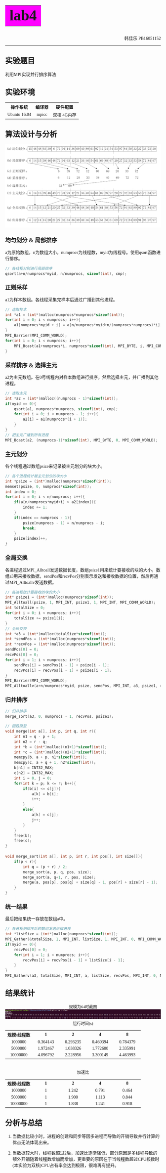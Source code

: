 # <table><td bgcolor="#FF00FF"><center><font face="Consolas" size=7>lab4</font></center></td></table>

<p align="right"><font face="Consolas">韩佳乐 PB16051152</font></p>

***

## <font face="Consolas" size=5>实验题目</font>

<font face="Consolas">

利用MPI实现并行排序算法

</font>

## <font face="Consolas" size=5>实验环境</font>

<font face="Consolas">

<table style="word-break:break-all;">
    <tr>
        <th>操作系统</th>
        <th>编译器</th>
        <th>硬件配置</th>
    </tr>
    <tr>
        <td><center>Ubuntu 16.04</center></td>
        <td><center>mpicc</center></td>
        <td><center>双核 4G内存</center></td>
    </tr>
</table>

</font>

## <font face="Consolas" size=5>算法设计与分析</font>

<img src="./picture/1.png">

### <font face="Consolas" size=4>均匀划分 & 局部排序</font>

<font face="Consolas">
a为原始数组，n为数组大小，numprocs为线程数，myid为线程号。使用qsort函数进行排序。
</font>

```c
// 各线程分别进行局部排序
qsort(a+n/numprocs*myid, n/numprocs, sizeof(int), cmp);
```

### <font face="Consolas" size=4>正则采样</font>

<font face="Consolas">
a1为样本数组。各线程采集完样本后通过广播到其他进程。
</font>

```c
// 选取样本
int *a1 = (int*)malloc(numprocs*numprocs*sizeof(int));
for(int i = 0; i < numprocs; i++){
    a1[numprocs*myid + i] = a[n/numprocs*myid+n/(numprocs*numprocs)*i];
}
MPI_Barrier(MPI_COMM_WORLD);
for(int i = 0; i < numprocs; i++){
    MPI_Bcast(a1+numprocs*i, numprocs*sizeof(int), MPI_BYTE, i, MPI_COMM_WORLD);
}
```

### <font face="Consolas" size=4>采样排序 & 选择主元</font>

<font face="Consolas">
a2为主元数组。在0号线程内对样本数组进行排序，然后选择主元，并广播到其他进程。
</font>

```c
// 选取主元
int *a2 = (int*)malloc((numprocs - 1)*sizeof(int));
if(myid == 0){
    qsort(a1, numprocs*numprocs, sizeof(int), cmp);
    for(int i = 0; i < numprocs - 1; i++){
        a2[i] = a1[numprocs*(i + 1)];
    }
}
// 把主元广播到所有进程
MPI_Bcast(a2, (numprocs-1)*sizeof(int), MPI_BYTE, 0, MPI_COMM_WORLD);
```

### <font face="Consolas" size=4>主元划分</font>

<font face="Consolas">
各个线程通过数组psize来记录被主元划分的块大小。
</font>

```c
// 各个进程统计被主元划分的块大小
int *psize = (int*)malloc(numprocs*sizeof(int));
memset(psize, 0, numprocs*sizeof(int));
int index = 0;
for(int i = 0; i < n/numprocs; i++){
    if(a[n/numprocs*myid+i] > a2[index]){
        index += 1;
    }
    if(index == numprocs - 1){
        psize[numprocs - 1] = n/numprocs - i;
        break;
    }
    psize[index]++;
}
```

### <font face="Consolas" size=4>全局交换</font>

<font face="Consolas">
各进程通过MPI_Alltoall发送数据长度，数组psize1用来统计要接收的块的大小，数组a3用来接收数据，sendPos和recvPos分别表示发送和接收数据的位置，然后再通过MPI_Alltoallv发送数据。
</font>

```c
// 各进程统计要接收的块的大小
int* psize1 = (int*)malloc(numprocs*sizeof(int));
MPI_Alltoall(psize, 1, MPI_INT, psize1, 1, MPI_INT, MPI_COMM_WORLD);
int totalSize = 0;
for(int i = 0; i < numprocs; i++){
    totalSize += psize1[i];
}
// 全局交换
int *a3 = (int*)malloc(totalSize*sizeof(int));
int *sendPos = (int*)malloc(numprocs*sizeof(int));
int *recvPos = (int*)malloc(numprocs*sizeof(int));
sendPos[0] = 0;
recvPos[0] = 0;
for(int i = 1; i < numprocs; i++){
    sendPos[i] = sendPos[i - 1] + psize[i - 1];
    recvPos[i] = recvPos[i - 1] + psize1[i - 1];
}
MPI_Barrier(MPI_COMM_WORLD);
MPI_Alltoallv(a+n/numprocs*myid, psize, sendPos, MPI_INT, a3, psize1, recvPos, MPI_INT, MPI_COMM_WORLD);
```

### <font face="Consolas" size=4>归并排序</font>

<font face="Consolas">

</font>

```c
// 归并排序
merge_sort(a3, 0, numprocs - 1, recvPos, psize1);
```

```c
// 函数原型
void merge(int a[], int p, int q, int r){
    int n1 = q - p + 1;
    int n2 = r - q;
    int *b = (int*)malloc((n1+1)*sizeof(int));
    int *c = (int*)malloc((n2+1)*sizeof(int));
    memcpy(b, a + p, n1*sizeof(int));
    memcpy(c, a + q + 1, n2*sizeof(int));
    b[n1] = INT32_MAX;
    c[n2] = INT32_MAX;
    int i = 0, j = 0;
    for(int k = p; k <= r; k++){
        if(b[i] <= c[j]){
            a[k] = b[i];
            i++;
        }
        else{
            a[k] = c[j];
            j++;
        }
    }
    free(b);
    free(c);
}

void merge_sort(int a[], int p, int r, int pos[], int size[]){
    if(p < r){
        int q = (p + r) / 2;
        merge_sort(a, p, q, pos, size);
        merge_sort(a, q+1, r, pos, size);
        merge(a, pos[p], pos[q] + size[q] - 1, pos[r] + size[r] - 1);
    }
}
```

### <font face="Consolas" size=4>统一结果</font>

<font face="Consolas">
最后把结果统一存放在数组a中。
</font>

```c
// 各进程把排序后的数组发送给根进程
int *listSize = (int*)malloc(numprocs*sizeof(int));
MPI_Gather(&totalSize, 1, MPI_INT, listSize, 1, MPI_INT, 0, MPI_COMM_WORLD);
if(myid == 0){
    recvPos[0] = 0;
    for(int i = 1; i < numprocs; i++){
        recvPos[i] = recvPos[i - 1] + listSize[i - 1];
    }
}
MPI_Gatherv(a3, totalSize, MPI_INT, a, listSize, recvPos, MPI_INT, 0, MPI_COMM_WORLD);
```

## <font face="Consolas" size=5>结果统计</font>

<font face="Consolas">

<center><font size=2>规模为64时截图</font></center>

<img src="./picture/64.png">

<center><font size=2>运行时间(s)</font></center>

<table style="word-break:break-all;">
    <tr>
        <th width="20%">规模/线程数</th>
        <th width="20%">1</th>
        <th width="20%">2</th>
        <th width="20%">4</th>
        <th width="20%">8</th>
    </tr>
    <tr>
        <td><center>1000000</center></td>
        <td><center>0.364143</center></td>
        <td><center>0.293235</center></td>
        <td><center>0.460394</center></td>
        <td><center>0.784379</center></td>
    </tr>
    <tr>
        <td><center>5000000</center></td>
        <td><center>1.972467</center></td>
        <td><center>1.038326</center></td>
        <td><center>1.772600</center></td>
        <td><center>2.335991</center></td>
    </tr>
    <tr>
        <td><center>10000000</center></td>
        <td><center>4.096792</center></td>
        <td><center>2.228956</center></td>
        <td><center>3.300149</center></td>
        <td><center>4.463993</center></td>
    </tr>
</table>

<br>

<center><font size=2>加速比</font></center>

<table style="word-break:break-all;">
    <tr>
        <th width="20%">规模/线程数</th>
        <th width="20%">1</th>
        <th width="20%">2</th>
        <th width="20%">4</th>
        <th width="20%">8</th>
    </tr>
    <tr>
        <td><center>1000000</center></td>
        <td><center>1</center></td>
        <td><center>1.242</center></td>
        <td><center>0.791</center></td>
        <td><center>0.464</center></td>
    </tr>
    <tr>
        <td><center>5000000</center></td>
        <td><center>1</center></td>
        <td><center>1.900</center></td>
        <td><center>1.113</center></td>
        <td><center>0.844</center></td>
    </tr>
    <tr>
        <td><center>10000000</center></td>
        <td><center>1</center></td>
        <td><center>1.838</center></td>
        <td><center>1.241</center></td>
        <td><center>0.918</center></td>
    </tr>
</table>

</font>

## <font face="Consolas" size=5>分析与总结</font>

<font face="Consolas">

1. 当数据比较小时，进程的创建和同步等因多进程而导致的开销导致并行计算的优点无法体现出来。

2. 当数据较大时，线程数超过2后，加速比逐渐降低，部分原因是多线程导致的额外开销随着线程数增加而增加，更重要的原因在于当线程数超过CPU核数时(本实验为双核)CPU占有率会达到极限，很难再有提升。

</font>
